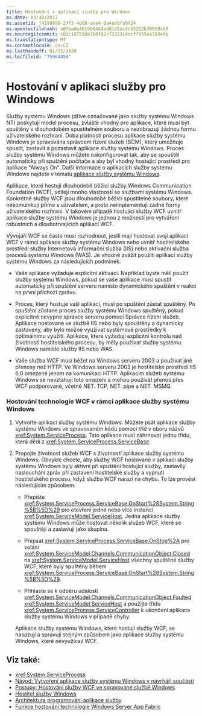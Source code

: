 ```yaml
---
title: Hostování v aplikaci služby pro Windows
ms.date: 03/30/2017
ms.assetid: f4199998-27f3-4dd9-aee4-0a4addfa9f24
ms.openlocfilehash: a07aade4619b644dadd1d5acdcb5252b305b94d0
ms.sourcegitcommit: c01c18755bb7b0f82c7232314ccf7955ea7834db
ms.translationtype: MT
ms.contentlocale: cs-CZ
ms.lasthandoff: 01/15/2020
ms.locfileid: "75964494"
---
```

# <a name="hosting-in-a-windows-service-application"></a>Hostování v aplikaci služby pro Windows
Služby systému Windows (dříve označované jako služby systému Windows NT) poskytují model procesu, zvláště vhodný pro aplikace, které musí být spuštěny v dlouhodobém spustitelném souboru a nezobrazují žádnou formu uživatelského rozhraní. Doba platnosti procesu aplikace služby systému Windows je spravována správcem řízení služeb (SCM), který umožňuje spustit, zastavit a pozastavit aplikace služby systému Windows. Proces služby systému Windows můžete nakonfigurovat tak, aby se spouštěl automaticky při spuštění počítače a aby byl vhodný hostující prostředí pro aplikace "Always On". Další informace o aplikacích služby systému Windows najdete v tématu [aplikace služby systému Windows](https://go.microsoft.com/fwlink/?LinkId=89450).  
  
 Aplikace, které hostují dlouhodobě běžící služby Windows Communication Foundation (WCF), sdílejí mnoho vlastností se službami systému Windows. Konkrétně služby WCF jsou dlouhodobě běžící spustitelné soubory, které nekomunikují přímo s uživatelem, a proto neimplementují žádné formy uživatelského rozhraní. V takovém případě hostující služby WCF uvnitř aplikace služby systému Windows je jednou z možností pro vytváření robustních a dlouhotrvajících aplikací WCF.  
  
 Vývojáři WCF se často musí rozhodnout, jestli mají hostovat svoji aplikaci WCF v rámci aplikace služby systému Windows nebo uvnitř hostitelského prostředí služby Internetová informační služba (IIS) nebo aktivační služba procesů systému Windows (WAS). Je vhodné zvážit použití aplikací služby systému Windows za následujících podmínek:  
  
- Vaše aplikace vyžaduje explicitní aktivaci. Například byste měli použít služby systému Windows, pokud se vaše aplikace musí spustit automaticky při spuštění serveru namísto dynamického spuštění v reakci na první příchozí zprávu.  
  
- Proces, který hostuje vaši aplikaci, musí po spuštění zůstat spuštěný. Po spuštění zůstane proces služby systému Windows spuštěný, pokud explicitně nevypne správce serveru pomocí Správce řízení služeb. Aplikace hostované ve službě IIS nebo byly spouštěny a dynamicky zastaveny, aby bylo možné využívat systémové prostředky k optimálnímu využití. Aplikace, které vyžadují explicitní kontrolu nad životností hostitelského procesu, by měly používat služby systému Windows namísto služby IIS nebo WAS.  
  
- Vaše služba WCF musí běžet na Windows serveru 2003 a používat jiné přenosy než HTTP. Ve Windows serveru 2003 je hostitelské prostředí IIS 6,0 omezené jenom na komunikaci HTTP. Aplikacím služeb systému Windows se nevztahují toto omezení a mohou používat přenos přes WCF podporované, včetně NET. TCP, NET. pipe a NET. MSMQ.  
  
### <a name="to-host-wcf-inside-of-a-windows-service-application"></a>Hostování technologie WCF v rámci aplikace služby systému Windows  
  
1. Vytvořte aplikaci služby systému Windows. Můžete psát aplikace služby systému Windows ve spravovaném kódu pomocí tříd v oboru názvů <xref:System.ServiceProcess>. Tato aplikace musí zahrnovat jednu třídu, která dědí z <xref:System.ServiceProcess.ServiceBase>.  
  
2. Propojte životnost služeb WCF s životností aplikace služby systému Windows. Obvykle chcete, aby služby WCF hostované v aplikaci služby systému Windows byly aktivní při spuštění hostující služby, zastavily naslouchání zpráv při zastavení hostitelské služby a vypnutí hostitelského procesu, když služba WCF narazí na chybu. To lze provést následujícím způsobem:  
  
    - Přepište <xref:System.ServiceProcess.ServiceBase.OnStart%28System.String%5B%5D%29> pro otevření jedné nebo více instancí <xref:System.ServiceModel.ServiceHost>. Jedna aplikace služby systému Windows může hostovat několik služeb WCF, které se spouštějí a zastavují jako skupina.  
  
    - Přepsat <xref:System.ServiceProcess.ServiceBase.OnStop%2A> pro volání <xref:System.ServiceModel.Channels.CommunicationObject.Closed> na <xref:System.ServiceModel.ServiceHost> všechny spuštěné služby WCF, které byly spuštěny během <xref:System.ServiceProcess.ServiceBase.OnStart%28System.String%5B%5D%29>.  
  
    - Přihlaste se k odběru události <xref:System.ServiceModel.Channels.CommunicationObject.Faulted> <xref:System.ServiceModel.ServiceHost> a použijte třídu <xref:System.ServiceProcess.ServiceController> k ukončení aplikace služby systému Windows v případě chyby.  
  
     Aplikace služby systému Windows, které hostují služby WCF, se nasazují a spravují stejným způsobem jako aplikace služby systému Windows, které nevyužívají WCF.  
  
## <a name="see-also"></a>Viz také:

- <xref:System.ServiceProcess>
- [Návod: Vytvoření aplikace služby systému Windows v návrháři součástí](https://go.microsoft.com/fwlink/?LinkId=94875)
- [Postupy: Hostování služby WCF ve spravované službě Windows](../../../../docs/framework/wcf/feature-details/how-to-host-a-wcf-service-in-a-managed-windows-service.md)
- [Hostitel služby Windows](../../../../docs/framework/wcf/samples/windows-service-host.md)
- [Architektura programování aplikace služby](https://go.microsoft.com/fwlink/?LinkId=94876)
- [Funkce hostování technologie Windows Server App Fabric](https://docs.microsoft.com/previous-versions/appfabric/ee677189(v=azure.10))
